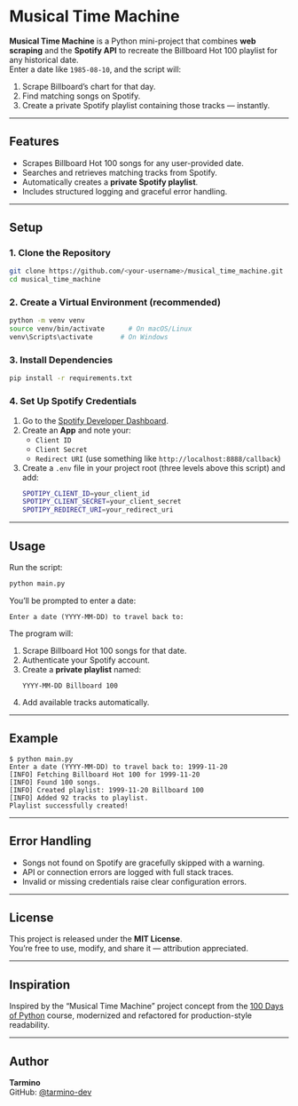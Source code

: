 # Musical Time Machine

**Musical Time Machine** is a Python mini-project that combines **web scraping** and the **Spotify API** to recreate the Billboard Hot 100 playlist for any historical date.  
Enter a date like `1985-08-10`, and the script will:
1. Scrape Billboard’s chart for that day.
2. Find matching songs on Spotify.
3. Create a private Spotify playlist containing those tracks — instantly.

---

## Features

- Scrapes Billboard Hot 100 songs for any user-provided date.
- Searches and retrieves matching tracks from Spotify.
- Automatically creates a **private Spotify playlist**.
- Includes structured logging and graceful error handling.


---

## Setup

### 1. Clone the Repository
```bash
git clone https://github.com/<your-username>/musical_time_machine.git
cd musical_time_machine
```

### 2. Create a Virtual Environment (recommended)
```bash
python -m venv venv
source venv/bin/activate      # On macOS/Linux
venv\Scripts\activate       # On Windows
```

### 3. Install Dependencies
```bash
pip install -r requirements.txt
```

### 4. Set Up Spotify Credentials

1. Go to the [Spotify Developer Dashboard](https://developer.spotify.com/dashboard/).
2. Create an **App** and note your:
   - `Client ID`
   - `Client Secret`
   - `Redirect URI` (use something like `http://localhost:8888/callback`)
3. Create a `.env` file in your project root (three levels above this script) and add:
   ```bash
   SPOTIPY_CLIENT_ID=your_client_id
   SPOTIPY_CLIENT_SECRET=your_client_secret
   SPOTIPY_REDIRECT_URI=your_redirect_uri
   ```

---

## Usage

Run the script:
```bash
python main.py
```

You’ll be prompted to enter a date:
```
Enter a date (YYYY-MM-DD) to travel back to:
```

The program will:
1. Scrape Billboard Hot 100 songs for that date.
2. Authenticate your Spotify account.
3. Create a **private playlist** named:
   ```
   YYYY-MM-DD Billboard 100
   ```
4. Add available tracks automatically.

---

## Example

```
$ python main.py
Enter a date (YYYY-MM-DD) to travel back to: 1999-11-20
[INFO] Fetching Billboard Hot 100 for 1999-11-20
[INFO] Found 100 songs.
[INFO] Created playlist: 1999-11-20 Billboard 100
[INFO] Added 92 tracks to playlist.
Playlist successfully created!
```

---

## Error Handling

- Songs not found on Spotify are gracefully skipped with a warning.
- API or connection errors are logged with full stack traces.
- Invalid or missing credentials raise clear configuration errors.

---

## License

This project is released under the **MIT License**.  
You’re free to use, modify, and share it — attribution appreciated.

---

## Inspiration

Inspired by the “Musical Time Machine” project concept from the [100 Days of Python](https://www.udemy.com/course/100-days-of-code/) course, modernized and refactored for production-style readability.

---

## Author

**Tarmino**  
GitHub: [@tarmino-dev](https://github.com/tarmino-dev)

